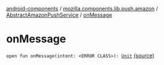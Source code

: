 [android-components](../../index.md) / [mozilla.components.lib.push.amazon](../index.md) / [AbstractAmazonPushService](index.md) / [onMessage](./on-message.md)

# onMessage

`open fun onMessage(intent: <ERROR CLASS>): `[`Unit`](https://kotlinlang.org/api/latest/jvm/stdlib/kotlin/-unit/index.html) [(source)](https://github.com/mozilla-mobile/android-components/blob/master/components/lib/push-amazon/src/main/java/mozilla/components/lib/push/amazon/AbstractAmazonPushService.kt#L57)
